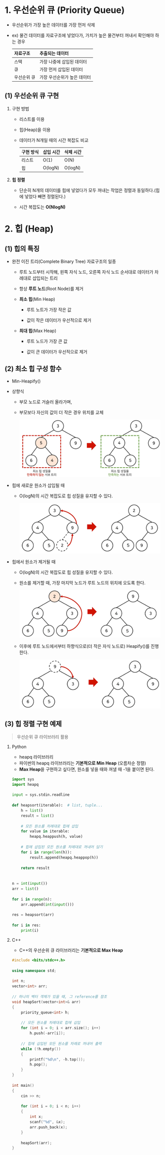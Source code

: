 # 1. 우선순위 큐 (Priority Queue)

- 우선순위가 가장 높은 데이터를 가장 먼저 삭제

- ex) 물건 데이터를 자료구조에 넣었다가, 가치가 높은 물건부터 꺼내서 확인해야 하는 경우
  
  | 자료구조   | 추출되는 데이터        |
  | ------ | --------------- |
  | 스택     | 가장 나중에 삽입된 데이터  |
  | 큐      | 가장 먼저 삽입된 데이터   |
  | 우선순위 큐 | 가장 우선순위가 높은 데이터 |



## (1) 우선순위 큐 구현

1. 구현 방법

   - 리스트를 이용

   - 힙(Heap)을 이용

   - 데이터가 N개일 때의 시간 복잡도 비교
     
     | 구현 방식 | 삽입 시간   | 삭제 시간   |
     | ----- | ------- | ------- |
     | 리스트   | O(1)    | O(N)    |
     | 힙     | O(logN) | O(logN) |



2. **힙 정렬**

   - 단순히 N개의 데이터를 힙에 넣었다가 모두 꺼내는 작업은 정렬과 동일하다.(힙에 넣었다 빼면 정렬된다.)


   - 시간 복잡도는 **O(NlogN)**



# 2. 힙 (Heap)

## (1) 힙의 특징

- 완전 이진 트리(Complete Binary Tree) 자료구조의 일종
  - 루트 노드부터 시작해, 왼쪽 자식 노드, 오른쪽 자식 노드 순서대로 데이터가 차례대로 삽입되는 트리


   - 항상 **루트 노드**(Root Node)를 제거


   - **최소 힙**(Min Heap)
     - 루트 노트가 가장 작은 값
     
     - 값이 작은 데이터가 우선적으로 제거
     
   - **최대 힙**(Max Heap)
     - 루트 노드가 가장 큰 값
     
     - 값이 큰 데이터가 우선적으로 제거



## (2) 최소 힙 구성 함수

- Min-Heapify()

- 상향식

  - 부모 노드로 거슬러 올라가며,

  - 부모보다 자신의 값이 더 작은 경우 위치를 교체

    ![image-20220716152841526](Assets/02_Priority-Queue.assets/image-20220716152841526.png)



- 힙에 새로운 원소가 삽입될 때

  - O(logN)의 시간 복잡도로 힙 성질을 유지할 수 있다.

    ![image-20220716152841527](Assets/02_Priority-Queue.assets/image-20220716152841527.png)



- 힙에서 원소가 제거될 때

  - O(logN)의 시간 복잡도로 힙 성질을 유지할 수 있다.

  - 원소를 제거할 때, 가장 마지막 노드가 루트 노드의 위치에 오도록 한다.

    ![image-20220716152841528](Assets/02_Priority-Queue.assets/image-20220716152841528.png)

  - 이후에 루트 노드에서부터 하향식으로(더 작은 자식 노드로) Heapify()를 진행한다.

    ![image-20220716152841529](Assets/02_Priority-Queue.assets/image-20220716152841529.png)



## (3) 힙 정렬 구현 예제

> 우선순위 큐 라이브러리 활용

1. Python

   - heapq 라이브러리
   - 파이썬의 heapq 라이브러리는 **기본적으로 Min Heap** (오름차순 정렬)
   - **Max Heap**을 구현하고 싶다면, 원소를 넣을 때와 꺼낼 때 -1을 붙이면 된다.

   ```python
   import sys
   import heapq
   
   input = sys.stdin.readline
   
   def heapsort(iterable):	# list, tuple...
       h = list()
       result = list()
       
       # 모든 원소를 차례대로 힙에 삽입
       for value in iterable:
           heapq.heappush(h, value)
           
       # 힙에 삽입된 모든 원소를 차례대로 꺼내어 담기
       for i in range(len(h)):
           result.append(heapq.heappop(h))
           
       return result
   
   
   n = int(input())
   arr = list()
   
   for i in range(n):
       arr.append(int(input()))
       
   res = heapsort(arr)
   
   for i in res:
       print(i)
   ```



2. C++

   - C++의 우선순위 큐 라이브러리는 **기본적으로 Max Heap**

   ```cpp
   #include <bits/stdc++.h>
   
   using namespace std;
   
   int n;
   vector<int> arr;
   
   // 하나의 벡터 객체가 있을 때, 그 reference를 참조
   void heapSort(vector<int>& arr)
   {
       priority_queue<int> h;
       
       // 모든 원소를 차례대로 힙에 삽입
       for (int i = 0; i < arr.size(); i++)
           h.push(-arr[i]);
           
       // 힙에 삽입된 모든 원소를 차례로 꺼내어 출력
       while (!h.empty())
       {
           printf("%d\n", -h.top());
           h.pop();
       }
   }
   
   int main()
   {
       cin >> n;
       
       for (int i = 0; i < n; i++)
       {
           int x;
           scanf("%d", &x);
           arr.push_back(x);
       }
       
       heapSort(arr);
   }
   ```
